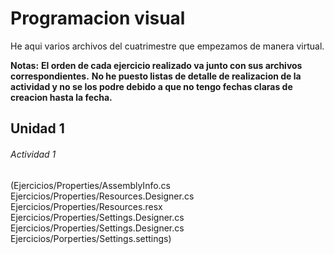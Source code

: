 # Programacion visual

He aqui varios archivos del cuatrimestre que empezamos de manera virtual.

**Notas:**
**El orden de cada ejercicio realizado va junto con sus archivos correspondientes.**
**No he puesto listas de detalle de realizacion de la actividad y no se los podre debido a que no tengo fechas claras de creacion hasta la fecha.**

## Unidad 1
###### Actividad 1
(Ejercicios/Properties/AssemblyInfo.cs
Ejercicios/Properties/Resources.Designer.cs
Ejercicios/Properties/Resources.resx
Ejercicios/Properties/Settings.Designer.cs
Ejercicios/Properties/Settings.Designer.cs
Ejercicios/Porperties/Settings.settings)
